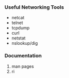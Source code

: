 ### Useful Networking Tools

 * netcat
 * telnet
 * tcpdump
 * curl
 * netstat
 * nslookup/dig

### Documentation

 1. man pages
 1. ri
